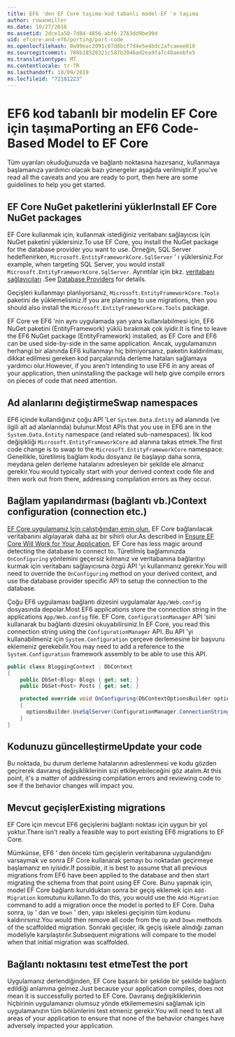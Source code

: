 ```yaml
---
title: EF6 'den EF Core taşıma-kod tabanlı model-EF 'e taşıma
author: rowanmiller
ms.date: 10/27/2016
ms.assetid: 2dce1a50-7d84-4856-abf6-2763dd9be99d
uid: efcore-and-ef6/porting/port-code
ms.openlocfilehash: 0a99eac2091c07d8bcf7d4e5e4bdc2afcaeee810
ms.sourcegitcommit: 708b18520321c587b2046ad2ea9fa7c48aeebfe5
ms.translationtype: MT
ms.contentlocale: tr-TR
ms.lasthandoff: 10/09/2019
ms.locfileid: "72181223"
---
```

# <a name="porting-an-ef6-code-based-model-to-ef-core"></a><span data-ttu-id="2c589-102">EF6 kod tabanlı bir modelin EF Core için taşıma</span><span class="sxs-lookup"><span data-stu-id="2c589-102">Porting an EF6 Code-Based Model to EF Core</span></span>

<span data-ttu-id="2c589-103">Tüm uyarıları okuduğunuzda ve bağlantı noktasına hazırsanız, kullanmaya başlamanıza yardımcı olacak bazı yönergeler aşağıda verilmiştir.</span><span class="sxs-lookup"><span data-stu-id="2c589-103">If you've read all the caveats and you are ready to port, then here are some guidelines to help you get started.</span></span>

## <a name="install-ef-core-nuget-packages"></a><span data-ttu-id="2c589-104">EF Core NuGet paketlerini yükler</span><span class="sxs-lookup"><span data-stu-id="2c589-104">Install EF Core NuGet packages</span></span>

<span data-ttu-id="2c589-105">EF Core kullanmak için, kullanmak istediğiniz veritabanı sağlayıcısı için NuGet paketini yüklersiniz.</span><span class="sxs-lookup"><span data-stu-id="2c589-105">To use EF Core, you install the NuGet package for the database provider you want to use.</span></span> <span data-ttu-id="2c589-106">Örneğin, SQL Server hedeflenirken, `Microsoft.EntityFrameworkCore.SqlServer` ' ı yüklersiniz.</span><span class="sxs-lookup"><span data-stu-id="2c589-106">For example, when targeting SQL Server, you would install `Microsoft.EntityFrameworkCore.SqlServer`.</span></span> <span data-ttu-id="2c589-107">Ayrıntılar için bkz. [veritabanı sağlayıcıları](../../core/providers/index.md) .</span><span class="sxs-lookup"><span data-stu-id="2c589-107">See [Database Providers](../../core/providers/index.md) for details.</span></span>

<span data-ttu-id="2c589-108">Geçişleri kullanmayı planlıyorsanız, `Microsoft.EntityFrameworkCore.Tools` paketini de yüklemelisiniz.</span><span class="sxs-lookup"><span data-stu-id="2c589-108">If you are planning to use migrations, then you should also install the `Microsoft.EntityFrameworkCore.Tools` package.</span></span>

<span data-ttu-id="2c589-109">EF Core ve EF6 'nin aynı uygulamada yan yana kullanılabilmesi için, EF6 NuGet paketini (EntityFramework) yüklü bırakmak çok iyidir.</span><span class="sxs-lookup"><span data-stu-id="2c589-109">It is fine to leave the EF6 NuGet package (EntityFramework) installed, as EF Core and EF6 can be used side-by-side in the same application.</span></span> <span data-ttu-id="2c589-110">Ancak, uygulamanızın herhangi bir alanında EF6 kullanmayı hiç bilmiyorsanız, paketin kaldırılması, dikkat edilmesi gereken kod parçalarında derleme hataları sağlamaya yardımcı olur.</span><span class="sxs-lookup"><span data-stu-id="2c589-110">However, if you aren't intending to use EF6 in any areas of your application, then uninstalling the package will help give compile errors on pieces of code that need attention.</span></span>

## <a name="swap-namespaces"></a><span data-ttu-id="2c589-111">Ad alanlarını değiştirme</span><span class="sxs-lookup"><span data-stu-id="2c589-111">Swap namespaces</span></span>

<span data-ttu-id="2c589-112">EF6 içinde kullandığınız çoğu API 'Ler `System.Data.Entity` ad alanında (ve ilgili alt ad alanlarında) bulunur.</span><span class="sxs-lookup"><span data-stu-id="2c589-112">Most APIs that you use in EF6 are in the `System.Data.Entity` namespace (and related sub-namespaces).</span></span> <span data-ttu-id="2c589-113">İlk kod değişikliği `Microsoft.EntityFrameworkCore` ad alanına takas etmek.</span><span class="sxs-lookup"><span data-stu-id="2c589-113">The first code change is to swap to the `Microsoft.EntityFrameworkCore` namespace.</span></span> <span data-ttu-id="2c589-114">Genellikle, türetilmiş bağlam kodu dosyanız ile başlayıp daha sonra, meydana gelen derleme hatalarını adresleyen bir şekilde ele almanız gerekir.</span><span class="sxs-lookup"><span data-stu-id="2c589-114">You would typically start with your derived context code file and then work out from there, addressing compilation errors as they occur.</span></span>

## <a name="context-configuration-connection-etc"></a><span data-ttu-id="2c589-115">Bağlam yapılandırması (bağlantı vb.)</span><span class="sxs-lookup"><span data-stu-id="2c589-115">Context configuration (connection etc.)</span></span>

<span data-ttu-id="2c589-116">[EF Core uygulamanız Için çalıştığından emin olun](ensure-requirements.md), EF Core bağlanılacak veritabanını algılayarak daha az bir sihirli olur.</span><span class="sxs-lookup"><span data-stu-id="2c589-116">As described in [Ensure EF Core Will Work for Your Application](ensure-requirements.md), EF Core has less magic around detecting the database to connect to.</span></span> <span data-ttu-id="2c589-117">Türetilmiş bağlamınızda `OnConfiguring` yöntemini geçersiz kılmanız ve veritabanına bağlantıyı kurmak için veritabanı sağlayıcısına özgü API 'yi kullanmanız gerekir.</span><span class="sxs-lookup"><span data-stu-id="2c589-117">You will need to override the `OnConfiguring` method on your derived context, and use the database provider specific API to setup the connection to the database.</span></span>

<span data-ttu-id="2c589-118">Çoğu EF6 uygulaması bağlantı dizesini uygulamalar `App/Web.config` dosyasında depolar.</span><span class="sxs-lookup"><span data-stu-id="2c589-118">Most EF6 applications store the connection string in the applications `App/Web.config` file.</span></span> <span data-ttu-id="2c589-119">EF Core, `ConfigurationManager` API 'sini kullanarak bu bağlantı dizesini okuyabilirsiniz.</span><span class="sxs-lookup"><span data-stu-id="2c589-119">In EF Core, you read this connection string using the `ConfigurationManager` API.</span></span> <span data-ttu-id="2c589-120">Bu API 'yi kullanabilmeniz için `System.Configuration` çerçeve derlemesine bir başvuru eklemeniz gerekebilir.</span><span class="sxs-lookup"><span data-stu-id="2c589-120">You may need to add a reference to the `System.Configuration` framework assembly to be able to use this API.</span></span>

``` csharp
public class BloggingContext : DbContext
{
    public DbSet<Blog> Blogs { get; set; }
    public DbSet<Post> Posts { get; set; }

    protected override void OnConfiguring(DbContextOptionsBuilder optionsBuilder)
    {
      optionsBuilder.UseSqlServer(ConfigurationManager.ConnectionStrings["BloggingDatabase"].ConnectionString);
    }
}
```

## <a name="update-your-code"></a><span data-ttu-id="2c589-121">Kodunuzu güncelleştirme</span><span class="sxs-lookup"><span data-stu-id="2c589-121">Update your code</span></span>

<span data-ttu-id="2c589-122">Bu noktada, bu durum derleme hatalarının adreslenmesi ve kodu gözden geçirerek davranış değişikliklerinin sizi etkileyebileceğini göz atalım.</span><span class="sxs-lookup"><span data-stu-id="2c589-122">At this point, it's a matter of addressing compilation errors and reviewing code to see if the behavior changes will impact you.</span></span>

## <a name="existing-migrations"></a><span data-ttu-id="2c589-123">Mevcut geçişler</span><span class="sxs-lookup"><span data-stu-id="2c589-123">Existing migrations</span></span>

<span data-ttu-id="2c589-124">EF Core için mevcut EF6 geçişlerini bağlantı noktası için uygun bir yol yoktur.</span><span class="sxs-lookup"><span data-stu-id="2c589-124">There isn't really a feasible way to port existing EF6 migrations to EF Core.</span></span>

<span data-ttu-id="2c589-125">Mümkünse, EF6 ' den önceki tüm geçişlerin veritabanına uygulandığını varsaymak ve sonra EF Core kullanarak şemayı bu noktadan geçirmeye başlamanız en iyisidir.</span><span class="sxs-lookup"><span data-stu-id="2c589-125">If possible, it is best to assume that all previous migrations from EF6 have been applied to the database and then start migrating the schema from that point using EF Core.</span></span> <span data-ttu-id="2c589-126">Bunu yapmak için, model EF Core bağlantı kurulduktan sonra bir geçiş eklemek için `Add-Migration` komutunu kullanın.</span><span class="sxs-lookup"><span data-stu-id="2c589-126">To do this, you would use the `Add-Migration` command to add a migration once the model is ported to EF Core.</span></span> <span data-ttu-id="2c589-127">Daha sonra, `Up` ' dan ve `Down` ' den, yapı iskelesi geçişinin tüm kodunu kaldırırsınız.</span><span class="sxs-lookup"><span data-stu-id="2c589-127">You would then remove all code from the `Up` and `Down` methods of the scaffolded migration.</span></span> <span data-ttu-id="2c589-128">Sonraki geçişler, ilk geçiş iskele alındığı zaman modeliyle karşılaştırılır.</span><span class="sxs-lookup"><span data-stu-id="2c589-128">Subsequent migrations will compare to the model when that initial migration was scaffolded.</span></span>

## <a name="test-the-port"></a><span data-ttu-id="2c589-129">Bağlantı noktasını test etme</span><span class="sxs-lookup"><span data-stu-id="2c589-129">Test the port</span></span>

<span data-ttu-id="2c589-130">Uygulamanız derlendiğinden, EF Core başarılı bir şekilde bir şekilde bağlantı edildiği anlamına gelmez.</span><span class="sxs-lookup"><span data-stu-id="2c589-130">Just because your application compiles, does not mean it is successfully ported to EF Core.</span></span> <span data-ttu-id="2c589-131">Davranış değişikliklerinin hiçbirinin uygulamanızı olumsuz yönde etkilememesini sağlamak için uygulamanızın tüm bölümlerini test etmeniz gerekir.</span><span class="sxs-lookup"><span data-stu-id="2c589-131">You will need to test all areas of your application to ensure that none of the behavior changes have adversely impacted your application.</span></span>

